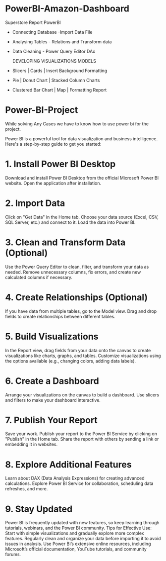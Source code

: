 # PowerBI-Amazon-Dashboard
Superstore Report PowerBI

- Connecting Database -Import Data File
- Analysing Tables - Relations and Transform data
- Data Cleaning - Power Query Editor DAx

    DEVELOPING VISUALIZATIONS MODELS
- Slicers | Cards | Insert Background Formatting
- Pie | Donut Chart | Stacked Column Charts
- Clustered Bar Chart | Map | Formatting Report


# Power-BI-Project
While solving Any Cases we have to know how to use power bi for the project.

Power BI is a powerful tool for data visualization and business intelligence. Here's a step-by-step guide to get you started:

# 1. Install Power BI Desktop
Download and install Power BI Desktop from the official Microsoft Power BI website.
Open the application after installation.
# 2. Import Data
Click on "Get Data" in the Home tab.
Choose your data source (Excel, CSV, SQL Server, etc.) and connect to it.
Load the data into Power BI.
# 3. Clean and Transform Data (Optional)
Use the Power Query Editor to clean, filter, and transform your data as needed.
Remove unnecessary columns, fix errors, and create new calculated columns if necessary.
# 4. Create Relationships (Optional)
If you have data from multiple tables, go to the Model view.
Drag and drop fields to create relationships between different tables.
# 5. Build Visualizations
In the Report view, drag fields from your data onto the canvas to create visualizations like charts, graphs, and tables.
Customize visualizations using the options available (e.g., changing colors, adding data labels).
# 6. Create a Dashboard
Arrange your visualizations on the canvas to build a dashboard.
Use slicers and filters to make your dashboard interactive.
# 7. Publish Your Report
Save your work.
Publish your report to the Power BI Service by clicking on "Publish" in the Home tab.
Share the report with others by sending a link or embedding it in websites.
# 8. Explore Additional Features
Learn about DAX (Data Analysis Expressions) for creating advanced calculations.
Explore Power BI Service for collaboration, scheduling data refreshes, and more.
# 9. Stay Updated
Power BI is frequently updated with new features, so keep learning through tutorials, webinars, and the Power BI community.
Tips for Effective Use:
Start with simple visualizations and gradually explore more complex features.
Regularly clean and organize your data before importing it to avoid issues in analysis.
Use Power BI’s extensive online resources, including Microsoft’s official documentation, YouTube tutorials, and community forums.

  
